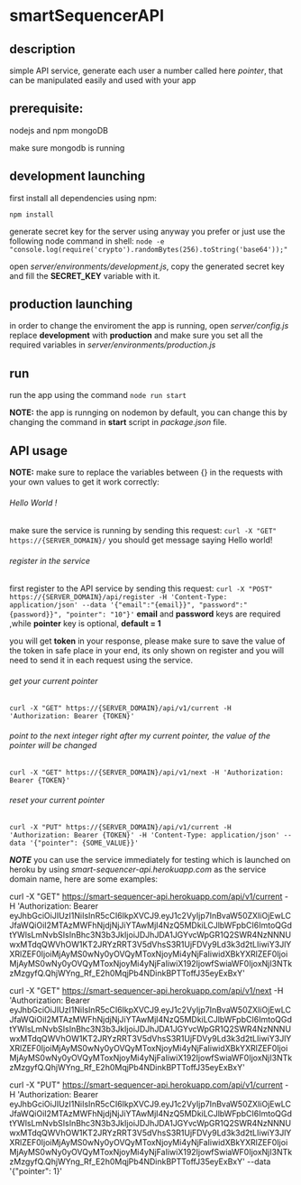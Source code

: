 # smartSequencerAPI
## description
simple API service, generate each user a number called here *pointer*, that can be manipulated easily and used with your app

## prerequisite:
nodejs and npm
mongoDB

make sure mongodb is running

## development launching
first install all dependencies using npm:

`npm install`

generate secret key for the server using anyway you prefer or just use the following node command in shell:
`node -e "console.log(require('crypto').randomBytes(256).toString('base64'));"`

open *server/environments/development.js*, copy the generated secret key and fill the **SECRET_KEY** variable with it.

## production launching
in order to change the enviroment the app is running,
open *server/config.js*
replace **development** with **production**
and make sure you set all the required variables in *server/environments/production.js*


## run
run the app using the command
`node run start`

**NOTE:** the app is runnging on nodemon by default, you can change this by changing the command in **start** script in *package.json* file.

## API usage
**NOTE:** make sure to replace the variables between {} in the requests with your own values to get it work correctly:

###### Hello World !
make sure the service is running by sending this request:
`curl -X "GET" https://{SERVER_DOMAIN}/`
you should get message saying Hello world!

###### register in the service
first register to the API service by sending this request:
`curl -X "POST" https://{SERVER_DOMAIN}/api/register -H 'Content-Type: application/json' --data '{"email":"{email}}", "password":"{password}}", "pointer": "10"}'`
**email** and **password** keys are required ,while **pointer** key is optional, **default = 1**

you will get **token** in your response, please make sure to save the value of the token in safe place in your end, its only shown on register and you will need to send it in each request using the service.

###### get your current pointer
`curl -X "GET" https://{SERVER_DOMAIN}/api/v1/current -H 'Authorization: Bearer {TOKEN}'`

###### point to the next integer right after my current pointer, the value of the pointer will be changed
`curl -X "GET" https://{SERVER_DOMAIN}/api/v1/next -H 'Authorization: Bearer {TOKEN}'`

###### reset your current pointer
`curl -X "PUT" https://{SERVER_DOMAIN}/api/v1/current -H 'Authorization: Bearer {TOKEN}' -H 'Content-Type: application/json' --data '{"pointer": {SOME_VALUE}}'`

***NOTE***
you can use the service immediately for testing which is launched on heroku by using *smart-sequencer-api.herokuapp.com* as the service domain name,
here are some examples:

curl -X "GET" https://smart-sequencer-api.herokuapp.com/api/v1/current -H 'Authorization: Bearer eyJhbGciOiJIUzI1NiIsInR5cCI6IkpXVCJ9.eyJ1c2VyIjp7InBvaW50ZXIiOjEwLCJfaWQiOiI2MTAzMWFhNjdjNjJiYTAwMjI4NzQ5MDkiLCJlbWFpbCI6ImtoQGdtYWlsLmNvbSIsInBhc3N3b3JkIjoiJDJhJDA1JGYvcWpGR1Q2SWR4NzNNNUwxMTdqQWVhOW1KT2JRYzRRT3V5dVhsS3R1UjFDVy9Ld3k3d2tLIiwiY3JlYXRlZEF0IjoiMjAyMS0wNy0yOVQyMToxNjoyMi4yNjFaIiwidXBkYXRlZEF0IjoiMjAyMS0wNy0yOVQyMToxNjoyMi4yNjFaIiwiX192IjowfSwiaWF0IjoxNjI3NTkzMzgyfQ.QhjWYng_Rf_E2h0MqjPb4NDinkBPTToffJ35eyExBxY'

curl -X "GET" https://smart-sequencer-api.herokuapp.com/api/v1/next -H 'Authorization: Bearer eyJhbGciOiJIUzI1NiIsInR5cCI6IkpXVCJ9.eyJ1c2VyIjp7InBvaW50ZXIiOjEwLCJfaWQiOiI2MTAzMWFhNjdjNjJiYTAwMjI4NzQ5MDkiLCJlbWFpbCI6ImtoQGdtYWlsLmNvbSIsInBhc3N3b3JkIjoiJDJhJDA1JGYvcWpGR1Q2SWR4NzNNNUwxMTdqQWVhOW1KT2JRYzRRT3V5dVhsS3R1UjFDVy9Ld3k3d2tLIiwiY3JlYXRlZEF0IjoiMjAyMS0wNy0yOVQyMToxNjoyMi4yNjFaIiwidXBkYXRlZEF0IjoiMjAyMS0wNy0yOVQyMToxNjoyMi4yNjFaIiwiX192IjowfSwiaWF0IjoxNjI3NTkzMzgyfQ.QhjWYng_Rf_E2h0MqjPb4NDinkBPTToffJ35eyExBxY'


curl -X "PUT" https://smart-sequencer-api.herokuapp.com/api/v1/current -H 'Authorization: Bearer eyJhbGciOiJIUzI1NiIsInR5cCI6IkpXVCJ9.eyJ1c2VyIjp7InBvaW50ZXIiOjEwLCJfaWQiOiI2MTAzMWFhNjdjNjJiYTAwMjI4NzQ5MDkiLCJlbWFpbCI6ImtoQGdtYWlsLmNvbSIsInBhc3N3b3JkIjoiJDJhJDA1JGYvcWpGR1Q2SWR4NzNNNUwxMTdqQWVhOW1KT2JRYzRRT3V5dVhsS3R1UjFDVy9Ld3k3d2tLIiwiY3JlYXRlZEF0IjoiMjAyMS0wNy0yOVQyMToxNjoyMi4yNjFaIiwidXBkYXRlZEF0IjoiMjAyMS0wNy0yOVQyMToxNjoyMi4yNjFaIiwiX192IjowfSwiaWF0IjoxNjI3NTkzMzgyfQ.QhjWYng_Rf_E2h0MqjPb4NDinkBPTToffJ35eyExBxY' --data '{"pointer": 1}'